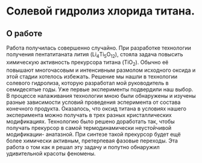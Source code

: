 # Солевой гидролиз хлорида титана.

## О работе
 
Работа получилась совершенно случайно. При разработке технологии получения пентатитаната лития (Li$_{4}$Ti$_{5}$O$_{12}$), стояла задача повысить химическую активность прекурсора титана (TiO$_{2}$). Обычно её повышают многочасовым и интенсивным размолом исходного оксида и этой стадии хотелось избежать. Решение мы нашли в технологии солевого гидролиза, которую разработал мой руководитель в семидесятые годы. Уже первые эксперименты подвердили наш выбор. В процессе налаживания технологии мною были обнаружены и изучены разные зависимости условий проведения эсперимента от состава конечного продукта. Оказалось, что оксид титана в условиях нашего эксперимента можно получать в трех разных кристаллических модификациях. Технологию было решено доработать так, чтобы получать прекурсор в самой термодинамически неустойчивой модификации- анатазной. При синтезе такой прекурсор будет ещё более химически активным, претерпевая фазовые переходы. Эта работа о том как я решал эту задачу и попутно обнаружил удивительной красоты феномены.